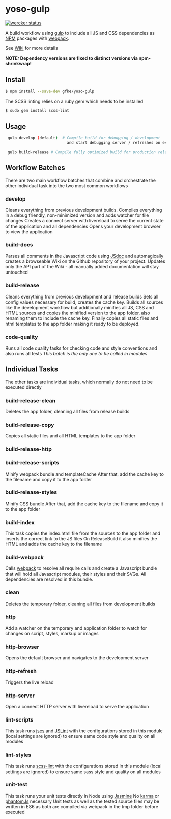 # yoso-gulp
    
[![wercker status](https://app.wercker.com/status/485cf3266d13ef7c814aaa13fdd357f9/m "wercker status")](https://app.wercker.com/project/bykey/485cf3266d13ef7c814aaa13fdd357f9)
    
A build workflow using [gulp](http://gulpjs.com/) to include all JS and CSS dependencies as [NPM](https://www.npmjs.com/) 
packages with [webpack](http://webpack.github.io/).

See [Wiki](https://github.com/gfke/yoso-gulp/wiki) for more details

**NOTE: Dependency versions are fixed to distinct versions via npm-shrinkwrap!**

## Install
```bash
$ npm install --save-dev gfke/yoso-gulp
```
The SCSS linting relies on a ruby gem which needs to be installed
```bash
$ sudo gem install scss-lint
```

## Usage
```bash
 gulp develop (default)  # Compile build for debugging / development 
                           and start debugging server / refreshes on every code change
```

```bash
 gulp build-release # Compile fully optimized build for production release
```

## Workflow Batches
There are two main workflow batches that combine and orchestrate 
the other individual task into the two most common workflows

### develop
Cleans everything from previous development builds.
Compiles everything in a debug friendly, 
non-minimized version and adds watcher for file changes
Creates a connect server with livereload to serve the current state of the application and all dependencies
Opens your development browser to view the application

### build-docs
Parses all comments in the Javascript code using [JSdoc](http://usejsdoc.org/) and
automagically creates a browseable Wiki on the Github repository of your project.
Updates only the API part of the Wiki - all manually added documentation will stay untouched

### build-release
Cleans everything from previous development and release builds
Sets all config values necessary for build, creates the cache key.
Builds all sources like the development workflow but additionally minifies all JS, CSS and HTML sources
 and copies the minified version to the app folder, also renaming them to include the cache key.
Finally copies all static files and html templates to the app folder making it ready to be deployed.

### code-quality
Runs all code quality tasks for checking code and style conventions and also runs all tests
*This batch is the only one to be called in modules*

## Individual Tasks
The other tasks are individual tasks, which normally do not need to be executed directly

### build-release-clean
Deletes the app folder, cleaning all files from release builds

### build-release-copy
Copies all static files and all HTML templates to the app folder

### build-release-http

### build-release-scripts
Minify webpack bundle and templateCache
After that, add the cache key to the filename and copy it to the app folder

### build-release-styles
Minify CSS bundle 
After that, add the cache key to the filename and copy it to the app folder

### build-index
This task copies the index.html file from the sources to the app folder
and inserts the correct link to the JS files
On ReleaseBuild it also minifies the HTML and adds the cache key to the filename

### build-webpack
Calls [webpack](http://webpack.github.io/) to resolve all require calls and create a Javascript bundle
that will hold all Javascript modules, their styles and their SVGs.
All dependencies are resolved in this bundle.

### clean
Deletes the temporary folder, cleaning all files from development builds

### http
Add a watcher on the temporary and application folder to watch for changes on script, styles, markup or images

### http-browser
Opens the default browser and navigates to the development server

### http-refresh
Triggers the live reload

### http-server
Open a connect HTTP server with livereload to serve the application

### lint-scripts
This task runs [jscs](http://jscs.info/) and [JSLint](http://jslint.com/) with the configurations stored
in this module (local settings are ignored) to ensure same code style and quality on all modules

### lint-styles
This task runs [scss-lint](https://github.com/causes/scss-lint) with the configurations stored
in this module (local settings are ignored) to ensure same sass style and quality on all modules

### unit-test
This task runs your unit tests directly in Node using [Jasmine](http://jasmine.github.io/)
No [karma](http://karma-runner.github.io) or [phantomJs](http://phantomjs.org/) necessary
Unit tests as well as the tested source files may be written in ES6 as both are compiled via webpack in the tmp
folder before executed  
